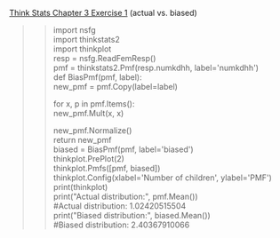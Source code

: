 [Think Stats Chapter 3 Exercise 1](http://greenteapress.com/thinkstats2/html/thinkstats2004.html#toc31) (actual vs. biased)

>> import nsfg  
>>import thinkstats2  
>>import thinkplot  
>>resp = nsfg.ReadFemResp()  
>>pmf = thinkstats2.Pmf(resp.numkdhh, label='numkdhh')  
>>def BiasPmf(pmf, label):  
>>    new_pmf = pmf.Copy(label=label)  
>>
>>    for x, p in pmf.Items():  
>>        new_pmf.Mult(x, x)  
>>        
>>    new_pmf.Normalize()  
>>    return new_pmf  
>>biased = BiasPmf(pmf, label='biased')  
>>thinkplot.PrePlot(2)  
>>thinkplot.Pmfs([pmf, biased])  
>>thinkplot.Config(xlabel='Number of children', ylabel='PMF')  
>>print(thinkplot)  
>>print("Actual distribution:", pmf.Mean())  
>>#Actual distribution: 1.02420515504  
>>print("Biased distribution:", biased.Mean())  
>>#Biased distribution: 2.40367910066  
